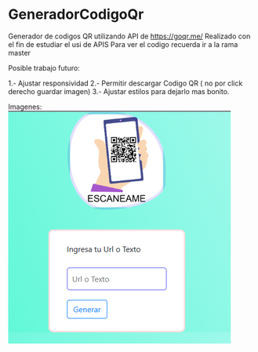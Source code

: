# GeneradorCodigoQr
Generador de codigos QR utilizando API de https://goqr.me/
Realizado con el fin de estudiar el usi de APIS
Para ver el codigo recuerda ir a la rama master

Posible trabajo futuro:

1.- Ajustar responsividad
2.- Permitir descargar Codigo QR ( no por click derecho guardar imagen)
3.- Ajustar estilos para dejarlo mas bonito.

Imagenes: 
![imagen 1](https://github.com/Hachigud/GeneradorCodigoQr/blob/main/Imagenes/1.png)
